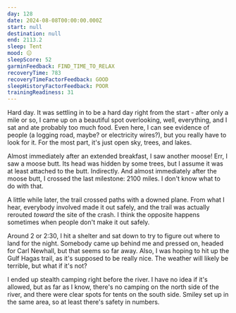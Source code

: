 ```yaml
---
day: 128
date: 2024-08-08T00:00:00.000Z
start: null
destination: null
end: 2113.2
sleep: Tent
mood: 😐
sleepScore: 52
garminFeedback: FIND_TIME_TO_RELAX
recoveryTime: 783
recoveryTimeFactorFeedback: GOOD
sleepHistoryFactorFeedback: POOR
trainingReadiness: 31
---
```

Hard day. It was settling in to be a hard day right from the start - after only a mile or so, I came up on a beautiful spot overlooking, well, everything, and I sat and ate probably too much food. Even here, I can see evidence of people (a logging road, maybe? or electricity wires?), but you really have to look for it. For the most part, it's just open sky, trees, and lakes.

Almost immediately after an extended breakfast, I saw another moose! Err, I saw a moose butt. Its head was hidden by some trees, but I assume it was at least attached to the butt. Indirectly. And almost immediately after the moose butt, I crossed the last milestone: 2100 miles. I don't know what to do with that.

A little while later, the trail crossed paths with a downed plane. From what I hear, everybody involved made it out safely, and the trail was actually rerouted *toward* the site of the crash. I think the opposite happens sometimes when people don't make it out safely.

Around 2 or 2:30, I hit a shelter and sat down to try to figure out where to land for the night. Somebody came up behind me and pressed on, headed for Carl Newhall, but that seems so far away. Also, I was hoping to hit up the Gulf Hagas trail, as it's supposed to be really nice. The weather will likely be terrible, but what if it's not?

I ended up stealth camping right before the river. I have no idea if it's allowed, but as far as I know, there's no camping on the north side of the river, and there were clear spots for tents on the south side. Smiley set up in the same area, so at least there's safety in numbers.
